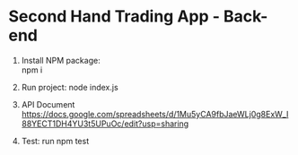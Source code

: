 # Second Hand Trading App - Back-end

1. Install NPM package:  
    npm i
2. Run project:
    node index.js
3. API Document
https://docs.google.com/spreadsheets/d/1Mu5yCA9fbJaeWLj0g8ExW_I88YECT1DH4YU3t5UPuOc/edit?usp=sharing


4. Test: run npm test